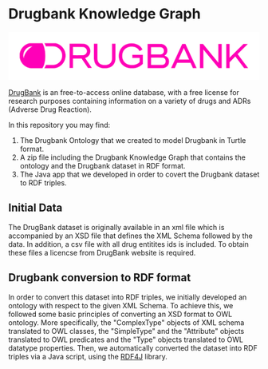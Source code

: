 # Drugbank Knowledge Graph

![](./Drugbank_logo.png)


[DrugBank](https://go.drugbank.com/) is an free-to-access online database, with a free license for research purposes containing information on a variety of drugs and ADRs (Adverse Drug Reaction). 

In this repository you may find:
1. The Drugbank Ontology that we created to model Drugbank in Turtle format.
2. A zip file including the Drugbank Knowledge Graph that contains the ontology and the Drugbank dataset in RDF format.
3. The Java app that we developed in order to covert the Drugbank dataset to RDF triples. 

## Initial Data
The DrugBank dataset is originally available in an xml file which is accompanied by an XSD file that defines the XML Schema followed by the data. In addition, a csv file with all drug entitites ids is included. To obtain these files a licencse from DrugBank website is required.   

## Drugbank conversion to RDF format
In order to convert this dataset into RDF triples, we initially developed an ontology with respect to the given XML Schema. To achieve this, we followed some basic principles of converting an XSD format to OWL ontology. More specifically, the "ComplexType" objects of XML schema translated to OWL classes, the "SimpleType" and the "Attribute" objects translated to OWL predicates and the "Type" objects translated to OWL datatype properties. Then, we automatically converted the dataset into RDF triples via a Java script, using the [RDF4J](https://rdf4j.org/) library.




